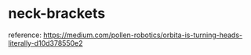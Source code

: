 # neck-brackets
reference: https://medium.com/pollen-robotics/orbita-is-turning-heads-literally-d10d378550e2
